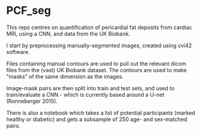 # PCF_seg

This repo centres on quantification of pericardial fat deposits from cardiac MRI, using a CNN, and data from the UK Biobank.

I start by preprocessing manually-segmented images, created using cvi42 software. 

Files containing manual contours are used to pull out the relevant dicom files from the (vast) UK Biobank dataset. The contours are used to make "masks" of the same dimension as the images.

Image-mask pairs are then split into train and test sets, and used to train/evaluate a CNN - which is currently based around a U-net (Ronneberger 2015).

There is also a notebook which takes a list of potential participants (marked healthy or diabetic) and gets a subsample of 250 age- and sex-matched pairs. 
